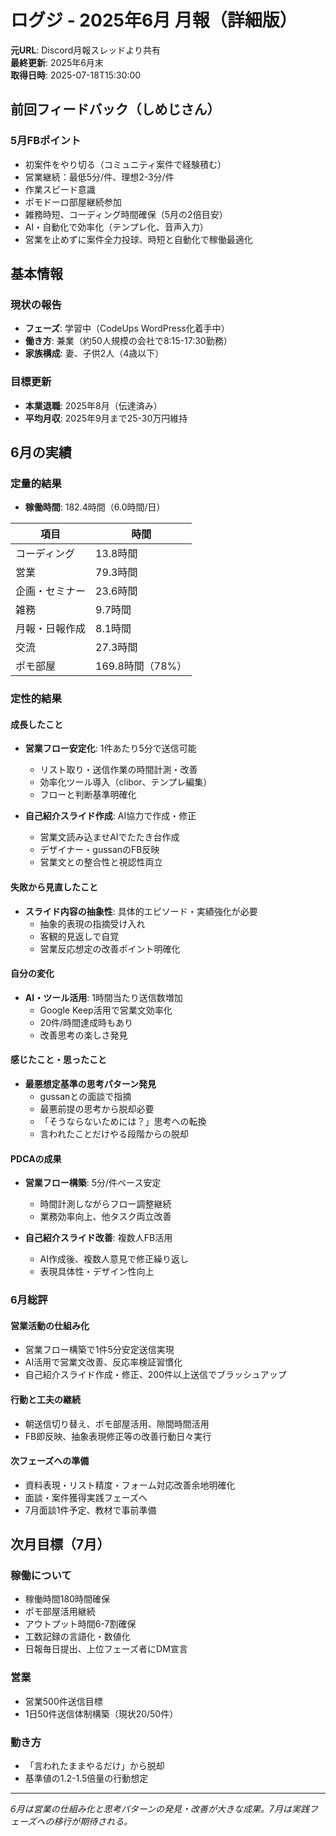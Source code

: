 # ログジ - 2025年6月 月報（詳細版）

**元URL**: Discord月報スレッドより共有  
**最終更新**: 2025年6月末  
**取得日時**: 2025-07-18T15:30:00  

## 前回フィードバック（しめじさん）

### 5月FBポイント
- 初案件をやり切る（コミュニティ案件で経験積む）
- 営業継続：最低5分/件、理想2-3分/件
- 作業スピード意識
- ポモドーロ部屋継続参加
- 雑務時短、コーディング時間確保（5月の2倍目安）
- AI・自動化で効率化（テンプレ化、音声入力）
- 営業を止めずに案件全力投球、時短と自動化で稼働最適化

## 基本情報

### 現状の報告
- **フェーズ**: 学習中（CodeUps WordPress化着手中）
- **働き方**: 兼業（約50人規模の会社で8:15-17:30勤務）
- **家族構成**: 妻、子供2人（4歳以下）

### 目標更新
- **本業退職**: 2025年8月（伝達済み）
- **平均月収**: 2025年9月まで25-30万円維持

## 6月の実績

### 定量的結果
- **稼働時間**: 182.4時間（6.0時間/日）

| 項目 | 時間 |
|------|------|
| コーディング | 13.8時間 |
| 営業 | 79.3時間 |
| 企画・セミナー | 23.6時間 |
| 雑務 | 9.7時間 |
| 月報・日報作成 | 8.1時間 |
| 交流 | 27.3時間 |
| ポモ部屋 | 169.8時間（78%） |

### 定性的結果

#### 成長したこと
- **営業フロー安定化**: 1件あたり5分で送信可能
  - リスト取り・送信作業の時間計測・改善
  - 効率化ツール導入（clibor、テンプレ編集）
  - フローと判断基準明確化

- **自己紹介スライド作成**: AI協力で作成・修正
  - 営業文読み込ませAIでたたき台作成
  - デザイナー・gussanのFB反映
  - 営業文との整合性と視認性両立

#### 失敗から見直したこと
- **スライド内容の抽象性**: 具体的エピソード・実績強化が必要
  - 抽象的表現の指摘受け入れ
  - 客観的見返しで自覚
  - 営業反応想定の改善ポイント明確化

#### 自分の変化
- **AI・ツール活用**: 1時間当たり送信数増加
  - Google Keep活用で営業文効率化
  - 20件/時間達成時もあり
  - 改善思考の楽しさ発見

#### 感じたこと・思ったこと
- **最悪想定基準の思考パターン発見**
  - gussanとの面談で指摘
  - 最悪前提の思考から脱却必要
  - 「そうならないためには？」思考への転換
  - 言われたことだけやる段階からの脱却

#### PDCAの成果
- **営業フロー構築**: 5分/件ペース安定
  - 時間計測しながらフロー調整継続
  - 業務効率向上、他タスク両立改善

- **自己紹介スライド改善**: 複数人FB活用
  - AI作成後、複数人意見で修正繰り返し
  - 表現具体性・デザイン性向上

### 6月総評

#### 営業活動の仕組み化
- 営業フロー構築で1件5分安定送信実現
- AI活用で営業文改善、反応率検証習慣化
- 自己紹介スライド作成・修正、200件以上送信でブラッシュアップ

#### 行動と工夫の継続
- 朝送信切り替え、ポモ部屋活用、隙間時間活用
- FB即反映、抽象表現修正等の改善行動日々実行

#### 次フェーズへの準備
- 資料表現・リスト精度・フォーム対応改善余地明確化
- 面談・案件獲得実践フェーズへ
- 7月面談1件予定、教材で事前準備

## 次月目標（7月）

### 稼働について
- 稼働時間180時間確保
- ポモ部屋活用継続
- アウトプット時間6-7割確保
- 工数記録の言語化・数値化
- 日報毎日提出、上位フェーズ者にDM宣言

### 営業
- 営業500件送信目標
- 1日50件送信体制構築（現状20/50件）

### 動き方
- 「言われたままやるだけ」から脱却
- 基準値の1.2-1.5倍量の行動想定

---
*6月は営業の仕組み化と思考パターンの発見・改善が大きな成果。7月は実践フェーズへの移行が期待される。*